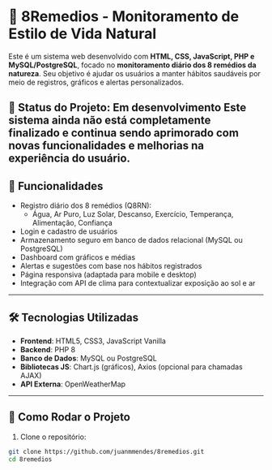 # 🌿 8Remedios - Monitoramento de Estilo de Vida Natural

Este é um sistema web desenvolvido com **HTML, CSS, JavaScript, PHP e MySQL/PostgreSQL**, focado no **monitoramento diário dos 8 remédios da natureza**. Seu objetivo é ajudar os usuários a manter hábitos saudáveis por meio de registros, gráficos e alertas personalizados.


🔧 Status do Projeto: Em desenvolvimento
Este sistema ainda não está completamente finalizado e continua sendo aprimorado com novas funcionalidades e melhorias na experiência do usuário.
---

## 🧩 Funcionalidades

- Registro diário dos 8 remédios (Q8RN):
  - Água, Ar Puro, Luz Solar, Descanso, Exercício, Temperança, Alimentação, Confiança
- Login e cadastro de usuários
- Armazenamento seguro em banco de dados relacional (MySQL ou PostgreSQL)
- Dashboard com gráficos e médias
- Alertas e sugestões com base nos hábitos registrados
- Página responsiva (adaptada para mobile e desktop)
- Integração com API de clima para contextualizar exposição ao sol e ar

---

## 🛠️ Tecnologias Utilizadas

- **Frontend**: HTML5, CSS3, JavaScript Vanilla
- **Backend**: PHP 8
- **Banco de Dados**: MySQL ou PostgreSQL
- **Bibliotecas JS**: Chart.js (gráficos), Axios (opcional para chamadas AJAX)
- **API Externa**: OpenWeatherMap

---

## 🚀 Como Rodar o Projeto

1. Clone o repositório:

```bash
git clone https://github.com/juanmmendes/8remedios.git
cd 8remedios
